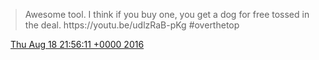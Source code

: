 > Awesome tool\. I think if you buy one, you get a dog for free tossed in the deal\. https://youtu\.be/udlzRaB\-pKg \#overthetop

<img src="../../media/tweet.ico" width="12" /> [Thu Aug 18 21:56:11 +0000 2016](https://twitter.com/DromerDenker/status/766393279655149568)